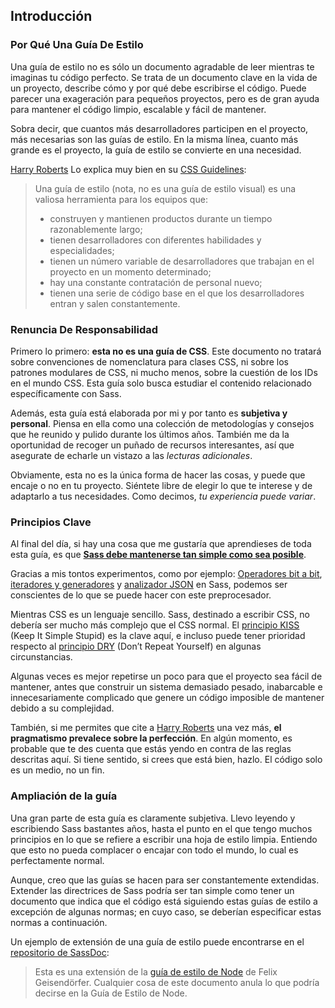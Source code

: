 
## Introducción

### Por Qué Una Guía De Estilo

Una guía de estilo no es sólo un documento agradable de leer mientras te imaginas tu código perfecto. Se trata de un documento clave en la vida de un proyecto, describe cómo y por qué debe escribirse el código. Puede parecer una exageración para pequeños proyectos, pero es de gran ayuda para mantener el código limpio, escalable y fácil de mantener.

Sobra decir, que cuantos más desarrolladores participen en el proyecto, más necesarias son las guías de estilo. En la misma línea, cuanto más grande es el proyecto, la guía de estilo se convierte en una necesidad.

[Harry Roberts](https://csswizardry.com) Lo explica muy bien en su [CSS Guidelines](https://cssguidelin.es/#the-importance-of-a-styleguide):

<blockquote>
  <p>Una guía de estilo (nota, no es una guía de estilo visual) es una valiosa herramienta para los equipos que:</p>
  <ul>
    <li>construyen y mantienen productos durante un tiempo razonablemente largo;</li>
    <li>tienen desarrolladores con diferentes habilidades y especialidades;</li>
    <li>tienen un número variable de desarrolladores que trabajan en el proyecto en un momento determinado;</li>
    <li>hay una constante contratación de personal nuevo;</li>
    <li>tienen una serie de código base en el que los desarrolladores entran y salen constantemente.</li>
  </ul>
</blockquote>

### Renuncia De Responsabilidad

Primero lo primero: **esta no es una guía de CSS**. Este documento no tratará sobre convenciones de nomenclatura para clases CSS, ni sobre los patrones modulares de CSS, ni mucho menos, sobre la cuestión de los IDs en el mundo CSS. Esta guía solo busca estudiar el contenido relacionado específicamente con Sass.

Además, esta guía está elaborada por mi y por tanto es **subjetiva y personal**. Piensa en ella como una colección de metodologías y consejos que he reunido y pulido durante los últimos años. También me da la oportunidad de recoger un puñado de recursos interesantes, así que asegurate de echarle un vistazo a las *lecturas adicionales*.

Obviamente, esta no es la única forma de hacer las cosas, y puede que encaje o no en tu proyecto. Siéntete libre de elegir lo que te interese y de adaptarlo a tus necesidades. Como decimos, *tu experiencia puede variar*.

### Principios Clave

Al final del día, si hay una cosa que me gustaría que aprendieses de toda esta guía, es que **[Sass debe mantenerse tan simple como sea posible](https://www.sitepoint.com/keep-sass-simple/)**.

Gracias a mis tontos experimentos, como por ejemplo: [Operadores bit a bit](https://github.com/KittyGiraudel/SassyBitwise), [iteradores y generadores](https://github.com/KittyGiraudel/SassyIteratorsGenerators) y [analizador JSON](https://github.com/KittyGiraudel/SassyJSON) en Sass, podemos ser conscientes de lo que se puede hacer con este preprocesador.

Mientras CSS es un lenguaje sencillo. Sass, destinado a escribir CSS, no debería ser mucho más complejo que el CSS normal. El [principio KISS](https://es.wikipedia.org/wiki/Principio_KISS) (Keep It Simple Stupid) es la clave aquí, e incluso puede tener prioridad respecto al [principio DRY](https://es.wikipedia.org/wiki/No_te_repitas) (Don’t Repeat Yourself) en algunas circunstancias.

Algunas veces es mejor repetirse un poco para que el proyecto sea fácil de mantener, antes que construir un sistema demasiado pesado, inabarcable e innecesariamente complicado que genere un código imposible de mantener debido a su complejidad.

También, si me permites que cite a [Harry Roberts](https://csswizardry.com) una vez más, **el pragmatismo prevalece sobre la perfección**. En algún momento, es probable que te des cuenta que estás yendo en contra de las reglas descritas aquí. Si tiene sentido, si crees que está bien, hazlo. El código solo es un medio, no un fin.



### Ampliación de la guía

Una gran parte de esta guía es claramente subjetiva. Llevo leyendo y escribiendo Sass bastantes años, hasta el punto en el que tengo muchos principios en lo que se refiere a escribir una hoja de estilo limpia. Entiendo que esto no pueda complacer o encajar con todo el mundo, lo cual es perfectamente normal.

Aunque, creo que las guías se hacen para ser constantemente extendidas. Extender las directrices de Sass podría ser tan simple como tener un documento que indica que el código está siguiendo estas guías de estilo a excepción de algunas normas; en cuyo caso, se deberían especificar estas normas a continuación.

Un ejemplo de extensión de una guía de estilo puede encontrarse en el [repositorio de SassDoc](https://github.com/SassDoc/sassdoc/blob/master/GUIDELINES.md):

> Esta es una extensión de la [guía de estilo de Node](https://github.com/felixge/node-style-guide) de Felix Geisendörfer. Cualquier cosa de este documento anula lo que podría decirse en la Guía de Estilo de Node.

